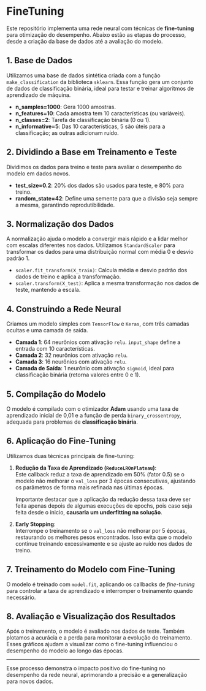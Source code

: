 # FineTuning

Este repositório implementa uma rede neural com técnicas de **fine-tuning** para otimização do desempenho. Abaixo estão as etapas do processo, desde a criação da base de dados até a avaliação do modelo.

## 1. Base de Dados

Utilizamos uma base de dados sintética criada com a função `make_classification` da biblioteca `sklearn`. Essa função gera um conjunto de dados de classificação binária, ideal para testar e treinar algoritmos de aprendizado de máquina.

- **n_samples=1000**: Gera 1000 amostras.
- **n_features=10**: Cada amostra tem 10 características (ou variáveis).
- **n_classes=2**: Tarefa de classificação binária (0 ou 1).
- **n_informative=5**: Das 10 características, 5 são úteis para a classificação; as outras adicionam ruído.

## 2. Dividindo a Base em Treinamento e Teste

Dividimos os dados para treino e teste para avaliar o desempenho do modelo em dados novos.

- **test_size=0.2**: 20% dos dados são usados para teste, e 80% para treino.
- **random_state=42**: Define uma semente para que a divisão seja sempre a mesma, garantindo reprodutibilidade.

## 3. Normalização dos Dados

A normalização ajuda o modelo a convergir mais rápido e a lidar melhor com escalas diferentes nos dados. Utilizamos `StandardScaler` para transformar os dados para uma distribuição normal com média 0 e desvio padrão 1.

- `scaler.fit_transform(X_train)`: Calcula média e desvio padrão dos dados de treino e aplica a transformação.
- `scaler.transform(X_test)`: Aplica a mesma transformação nos dados de teste, mantendo a escala.

## 4. Construindo a Rede Neural

Criamos um modelo simples com `TensorFlow` e `Keras`, com três camadas ocultas e uma camada de saída.

- **Camada 1**: 64 neurônios com ativação `relu`. `input_shape` define a entrada com 10 características.
- **Camada 2**: 32 neurônios com ativação `relu`.
- **Camada 3**: 16 neurônios com ativação `relu`.
- **Camada de Saída**: 1 neurônio com ativação `sigmoid`, ideal para classificação binária (retorna valores entre 0 e 1).

## 5. Compilação do Modelo

O modelo é compilado com o otimizador **Adam** usando uma taxa de aprendizado inicial de 0,01 e a função de perda `binary_crossentropy`, adequada para problemas de **classificação binária**.

## 6. Aplicação do Fine-Tuning

Utilizamos duas técnicas principais de fine-tuning:

1. **Redução da Taxa de Aprendizado (`ReduceLROnPlateau`)**:  
   Este callback reduz a taxa de aprendizado em 50% (fator 0.5) se o modelo não melhorar o `val_loss` por 3 épocas consecutivas, ajustando os parâmetros de forma mais refinada nas últimas épocas.
   
   Importante destacar que a aplicação da redução dessa taxa deve ser feita apenas depois de algumas execuções de epochs, pois caso seja feita desde o inicio, **causaria um underfitting na solução**.

3. **Early Stopping**:  
   Interrompe o treinamento se o `val_loss` não melhorar por 5 épocas, restaurando os melhores pesos encontrados. Isso evita que o modelo continue treinando excessivamente e se ajuste ao ruído nos dados de treino.

## 7. Treinamento do Modelo com Fine-Tuning

O modelo é treinado com `model.fit`, aplicando os callbacks de *fine-tuning* para controlar a taxa de aprendizado e interromper o treinamento quando necessário.

## 8. Avaliação e Visualização dos Resultados

Após o treinamento, o modelo é avaliado nos dados de teste. Também plotamos a acurácia e a perda para monitorar a evolução do treinamento. Esses gráficos ajudam a visualizar como o fine-tuning influenciou o desempenho do modelo ao longo das épocas.

---

Esse processo demonstra o impacto positivo do fine-tuning no desempenho da rede neural, aprimorando a precisão e a generalização para novos dados.
